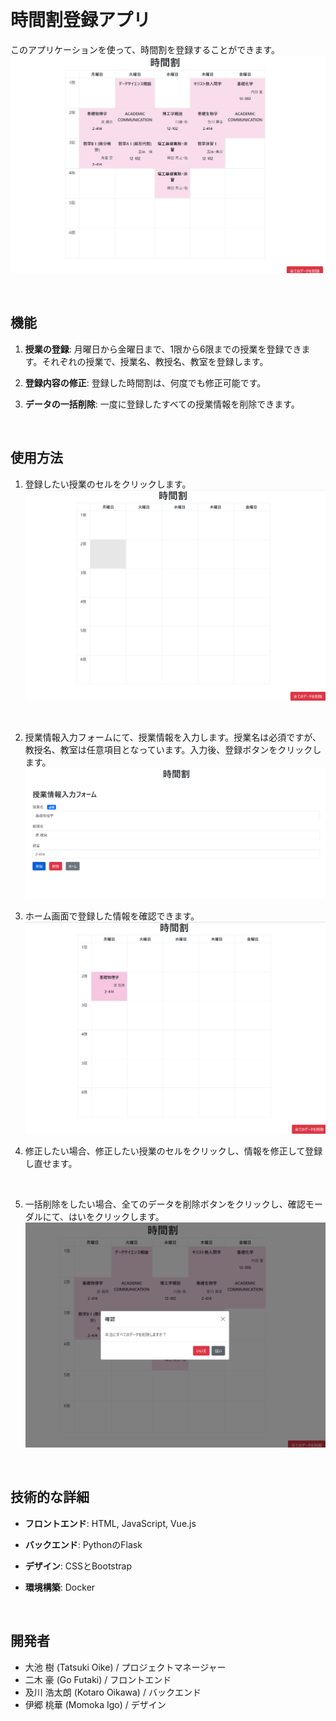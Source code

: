 <br>

# 時間割登録アプリ

このアプリケーションを使って、時間割を登録することができます。
<br>
 ![memo](imgs/memo.png)

<br>

## 機能

1. **授業の登録**: 月曜日から金曜日まで、1限から6限までの授業を登録できます。それぞれの授業で、授業名、教授名、教室を登録します。

2. **登録内容の修正**: 登録した時間割は、何度でも修正可能です。

3. **データの一括削除**: 一度に登録したすべての授業情報を削除できます。

<br>

## 使用方法

1. 登録したい授業のセルをクリックします。
![step1](imgs/step1.png)
<br>

2. 授業情報入力フォームにて、授業情報を入力します。授業名は必須ですが、教授名、教室は任意項目となっています。入力後、登録ボタンをクリックします。
![step2](imgs/step2.png)

3. ホーム画面で登録した情報を確認できます。
![step3](imgs/step3.png)

4. 修正したい場合、修正したい授業のセルをクリックし、情報を修正して登録し直せます。

<br>

5.  一括削除をしたい場合、全てのデータを削除ボタンをクリックし、確認モーダルにて、はいをクリックします。
![step5](imgs/step5.png)


<br>

## 技術的な詳細

- **フロントエンド**: HTML, JavaScript, Vue.js

- **バックエンド**: PythonのFlask

- **デザイン**: CSSとBootstrap

- **環境構築**: Docker

<br>

## 開発者

* 大池 樹 (Tatsuki Oike) / プロジェクトマネージャー
* 二木 豪 (Go Futaki) / フロントエンド
* 及川 浩太朗 (Kotaro Oikawa) / バックエンド
* 伊郷 桃華 (Momoka Igo) / デザイン


<br>
